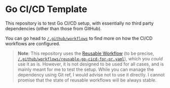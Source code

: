 # Go CI/CD Template

This repository is to test Go CI/CD setup, with essentially no third party
dependencies (other than those from GitHub).

You can go head to [`/.github/workflows`](/.github/workflows) to find more on
how the CI/CD workflows are configured.

> **Note**: This repository uses the [Reusable Workflow](https://docs.github.com/en/actions/using-workflows/reusing-workflows)
> (to be precise, [`/.github/workflows/reusable-go-cicd-for-pr.yaml`](/.github/workflows/reusable-go-cicd-for-pr.yaml)),
> which you _could_ use it as is. However, it is not designed to be used for all
> cases, and is mainly meant for me to test the setup. While you can manage the
> dependency using Git ref, I would advise not to use it directly. I cannot
> promise that the state of reusable workflows will be always stable.
